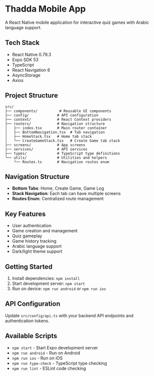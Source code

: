 # Thadda Mobile App

A React Native mobile application for interactive quiz games with Arabic language support.

## Tech Stack

- React Native 0.79.3
- Expo SDK 53
- TypeScript
- React Navigation 6
- AsyncStorage
- Axios

## Project Structure

```
src/
├── components/          # Reusable UI components
├── config/             # API configuration
├── context/            # React Context providers
├── routers/            # Navigation structure
│   ├── index.tsx       # Main router container
│   ├── BottomNavigation.tsx  # Tab navigation
│   ├── HomeStack.tsx   # Home tab stack
│   └── CreateGameStack.tsx   # Create Game tab stack
├── screens/            # App screens
├── services/           # API services
├── types/              # TypeScript type definitions
└── utils/              # Utilities and helpers
    └── Routes.ts       # Navigation routes enum
```

## Navigation Structure

- **Bottom Tabs**: Home, Create Game, Game Log
- **Stack Navigation**: Each tab can have multiple screens
- **Routes Enum**: Centralized route management

## Key Features

- User authentication
- Game creation and management
- Quiz gameplay
- Game history tracking
- Arabic language support
- Dark/light theme support

## Getting Started

1. Install dependencies: `npm install`
2. Start development server: `npm start`
3. Run on device: `npm run android` or `npm run ios`

## API Configuration

Update `src/config/api.ts` with your backend API endpoints and authentication tokens.

## Available Scripts

- `npm start` - Start Expo development server
- `npm run android` - Run on Android
- `npm run ios` - Run on iOS
- `npm run type-check` - TypeScript type checking
- `npm run lint` - ESLint code checking

